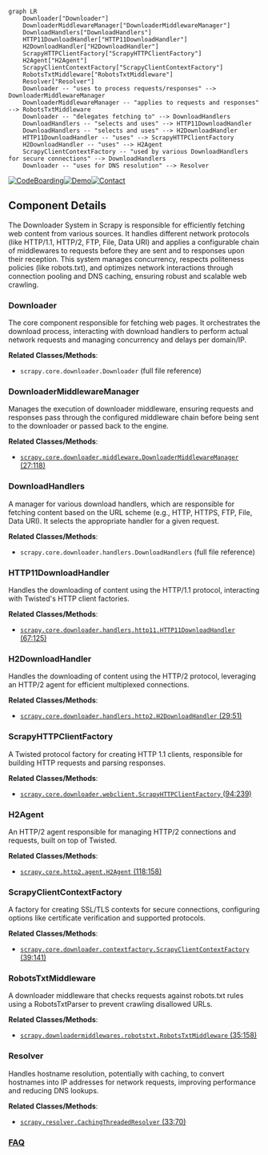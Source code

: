 ```mermaid
graph LR
    Downloader["Downloader"]
    DownloaderMiddlewareManager["DownloaderMiddlewareManager"]
    DownloadHandlers["DownloadHandlers"]
    HTTP11DownloadHandler["HTTP11DownloadHandler"]
    H2DownloadHandler["H2DownloadHandler"]
    ScrapyHTTPClientFactory["ScrapyHTTPClientFactory"]
    H2Agent["H2Agent"]
    ScrapyClientContextFactory["ScrapyClientContextFactory"]
    RobotsTxtMiddleware["RobotsTxtMiddleware"]
    Resolver["Resolver"]
    Downloader -- "uses to process requests/responses" --> DownloaderMiddlewareManager
    DownloaderMiddlewareManager -- "applies to requests and responses" --> RobotsTxtMiddleware
    Downloader -- "delegates fetching to" --> DownloadHandlers
    DownloadHandlers -- "selects and uses" --> HTTP11DownloadHandler
    DownloadHandlers -- "selects and uses" --> H2DownloadHandler
    HTTP11DownloadHandler -- "uses" --> ScrapyHTTPClientFactory
    H2DownloadHandler -- "uses" --> H2Agent
    ScrapyClientContextFactory -- "used by various DownloadHandlers for secure connections" --> DownloadHandlers
    Downloader -- "uses for DNS resolution" --> Resolver
```
[![CodeBoarding](https://img.shields.io/badge/Generated%20by-CodeBoarding-9cf?style=flat-square)](https://github.com/CodeBoarding/CodeBoarding)[![Demo](https://img.shields.io/badge/Try%20our-Demo-blue?style=flat-square)](https://www.codeboarding.org/demo)[![Contact](https://img.shields.io/badge/Contact%20us%20-%20contact@codeboarding.org-lightgrey?style=flat-square)](mailto:contact@codeboarding.org)

## Component Details

The Downloader System in Scrapy is responsible for efficiently fetching web content from various sources. It handles different network protocols (like HTTP/1.1, HTTP/2, FTP, File, Data URI) and applies a configurable chain of middlewares to requests before they are sent and to responses upon their reception. This system manages concurrency, respects politeness policies (like robots.txt), and optimizes network interactions through connection pooling and DNS caching, ensuring robust and scalable web crawling.

### Downloader
The core component responsible for fetching web pages. It orchestrates the download process, interacting with download handlers to perform actual network requests and managing concurrency and delays per domain/IP.


**Related Classes/Methods**:

- `scrapy.core.downloader.Downloader` (full file reference)


### DownloaderMiddlewareManager
Manages the execution of downloader middleware, ensuring requests and responses pass through the configured middleware chain before being sent to the downloader or passed back to the engine.


**Related Classes/Methods**:

- <a href="https://github.com/scrapy/scrapy/blob/master/scrapy/core/downloader/middleware.py#L27-L118" target="_blank" rel="noopener noreferrer">`scrapy.core.downloader.middleware.DownloaderMiddlewareManager` (27:118)</a>


### DownloadHandlers
A manager for various download handlers, which are responsible for fetching content based on the URL scheme (e.g., HTTP, HTTPS, FTP, File, Data URI). It selects the appropriate handler for a given request.


**Related Classes/Methods**:

- `scrapy.core.downloader.handlers.DownloadHandlers` (full file reference)


### HTTP11DownloadHandler
Handles the downloading of content using the HTTP/1.1 protocol, interacting with Twisted's HTTP client factories.


**Related Classes/Methods**:

- <a href="https://github.com/scrapy/scrapy/blob/master/scrapy/core/downloader/handlers/http11.py#L67-L125" target="_blank" rel="noopener noreferrer">`scrapy.core.downloader.handlers.http11.HTTP11DownloadHandler` (67:125)</a>


### H2DownloadHandler
Handles the downloading of content using the HTTP/2 protocol, leveraging an HTTP/2 agent for efficient multiplexed connections.


**Related Classes/Methods**:

- <a href="https://github.com/scrapy/scrapy/blob/master/scrapy/core/downloader/handlers/http2.py#L29-L51" target="_blank" rel="noopener noreferrer">`scrapy.core.downloader.handlers.http2.H2DownloadHandler` (29:51)</a>


### ScrapyHTTPClientFactory
A Twisted protocol factory for creating HTTP 1.1 clients, responsible for building HTTP requests and parsing responses.


**Related Classes/Methods**:

- <a href="https://github.com/scrapy/scrapy/blob/master/scrapy/core/downloader/webclient.py#L94-L239" target="_blank" rel="noopener noreferrer">`scrapy.core.downloader.webclient.ScrapyHTTPClientFactory` (94:239)</a>


### H2Agent
An HTTP/2 agent responsible for managing HTTP/2 connections and requests, built on top of Twisted.


**Related Classes/Methods**:

- <a href="https://github.com/scrapy/scrapy/blob/master/scrapy/core/http2/agent.py#L118-L158" target="_blank" rel="noopener noreferrer">`scrapy.core.http2.agent.H2Agent` (118:158)</a>


### ScrapyClientContextFactory
A factory for creating SSL/TLS contexts for secure connections, configuring options like certificate verification and supported protocols.


**Related Classes/Methods**:

- <a href="https://github.com/scrapy/scrapy/blob/master/scrapy/core/downloader/contextfactory.py#L39-L141" target="_blank" rel="noopener noreferrer">`scrapy.core.downloader.contextfactory.ScrapyClientContextFactory` (39:141)</a>


### RobotsTxtMiddleware
A downloader middleware that checks requests against robots.txt rules using a RobotsTxtParser to prevent crawling disallowed URLs.


**Related Classes/Methods**:

- <a href="https://github.com/scrapy/scrapy/blob/master/scrapy/downloadermiddlewares/robotstxt.py#L35-L158" target="_blank" rel="noopener noreferrer">`scrapy.downloadermiddlewares.robotstxt.RobotsTxtMiddleware` (35:158)</a>


### Resolver
Handles hostname resolution, potentially with caching, to convert hostnames into IP addresses for network requests, improving performance and reducing DNS lookups.


**Related Classes/Methods**:

- <a href="https://github.com/scrapy/scrapy/blob/master/scrapy/resolver.py#L33-L70" target="_blank" rel="noopener noreferrer">`scrapy.resolver.CachingThreadedResolver` (33:70)</a>




### [FAQ](https://github.com/CodeBoarding/GeneratedOnBoardings/tree/main?tab=readme-ov-file#faq)